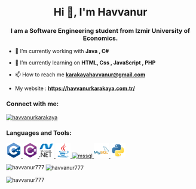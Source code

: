 <h1 align="center">Hi 👋, I'm Havvanur</h1>
<h3 align="center">I am a Software Engineering student from Izmir University of Economics.</h3>

- 🌱 I’m currently working with **Java , C#**
- 🌱 I’m currently learning on **HTML, Css , JavaScript , PHP**

- 📫 How to reach me **karakayahavvanur@gmail.com**
- My website : **https://havvanurkarakaya.com.tr/**

<h3 align="left">Connect with me:</h3>
<p align="left">
<a href="https://linkedin.com/in/havvanurkarakaya" target="blank"><img align="center" src="https://raw.githubusercontent.com/rahuldkjain/github-profile-readme-generator/master/src/images/icons/Social/linked-in-alt.svg" alt="havvanurkarakaya" height="30" width="40" /></a>
</p>

<h3 align="left">Languages and Tools:</h3>
<p align="left"> <a href="https://www.w3schools.com/cpp/" target="_blank" rel="noreferrer"> <img src="https://raw.githubusercontent.com/devicons/devicon/master/icons/cplusplus/cplusplus-original.svg" alt="cplusplus" width="40" height="40"/> </a> <a href="https://www.w3schools.com/cs/" target="_blank" rel="noreferrer"> <img src="https://raw.githubusercontent.com/devicons/devicon/master/icons/csharp/csharp-original.svg" alt="csharp" width="40" height="40"/> </a> <a href="https://dotnet.microsoft.com/" target="_blank" rel="noreferrer"> <img src="https://raw.githubusercontent.com/devicons/devicon/master/icons/dot-net/dot-net-original-wordmark.svg" alt="dotnet" width="40" height="40"/> </a> <a href="https://www.java.com" target="_blank" rel="noreferrer"> <img src="https://raw.githubusercontent.com/devicons/devicon/master/icons/java/java-original.svg" alt="java" width="40" height="40"/> </a> <a href="https://www.microsoft.com/en-us/sql-server" target="_blank" rel="noreferrer"> <img src="https://www.svgrepo.com/show/303229/microsoft-sql-server-logo.svg" alt="mssql" width="40" height="40"/> </a> <a href="https://www.mysql.com/" target="_blank" rel="noreferrer"> <img src="https://raw.githubusercontent.com/devicons/devicon/master/icons/mysql/mysql-original-wordmark.svg" alt="mysql" width="40" height="40"/> </a> <a href="https://www.python.org" target="_blank" rel="noreferrer"> <img src="https://raw.githubusercontent.com/devicons/devicon/master/icons/python/python-original.svg" alt="python" width="40" height="40"/> </a> </p>

<p><img align="left"
  src="https://github-readme-stats.vercel.app/api/top-langs?username=havvanur777&show_icons=true&locale=en&layout=compact"
  alt="havvanur777" /></p>
  
<p>&nbsp;<img align="center"
  src="https://github-readme-stats.vercel.app/api?username=havvanur777&show_icons=true&locale=en"
  alt="havvanur777" /></p>

<p><img align="center" src="https://streak-stats.demolab.com?user=havvanur777&theme=dark&hide_border=true" alt="havvanur777" /></p>

